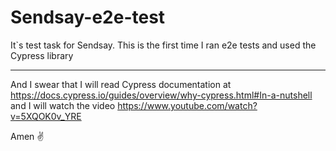 # Sendsay-e2e-test
It`s test task for Sendsay. This is the first time I ran e2e tests and used the Cypress library

---

And I swear that I will read Cypress documentation at https://docs.cypress.io/guides/overview/why-cypress.html#In-a-nutshell
and I will watch the video https://www.youtube.com/watch?v=5XQOK0v_YRE

Amen ✌️
